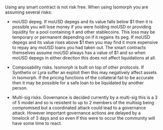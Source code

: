 Using any smart contract is not risk free. When using Isomorph you are assuming
several risks:

- moUSD depeg. If moUSD depegs and its value falls below $1 then it is possible you will lose money if you were holding moUSD or providing liquidity for a pool containing it and other stablecoins. This loss may be temporary or permanent depending on if it regains its peg.
If moUSD depegs and its value rises above $1 then you may find it more expensive to repay any moUSD loans you had taken out. 
The smart contracts themselves assume moUSD always has a value of $1 and so when moUSD depegs in either direction this does not affect liquidations at all.

- Composability risks. Isomorph is built on top of other protocols. If Synthetix or Lyra suffer an exploit then this may negatively affect assets in Isomorph. If the pricing functions of the collateral fail to be accurate then it may be possible for a safe loan to be liquidated by another person.

- Multi-sig risks. Governance is decided currently by a multi-sig this is a 3 of 5 model and so is resistent to  up to 2 members of the multisig being compromised but a coordinated attack could lead to a governance attack. 
However important governance actions are delayed by a timelock of 3 days and so even if this were to  occur the community will have some time to react. 




 

